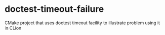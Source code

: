 # doctest-timeout-failure
CMake project that uses doctest timeout facility to illustrate problem using it in CLion
